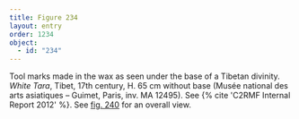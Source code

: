 ```yaml
---
title: Figure 234
layout: entry
order: 1234
object:
  - id: "234"
---
```


Tool marks made in the wax as seen under the base of a Tibetan divinity. *White Tara*, Tibet, 17th century, H. 65 cm without base (Musée national des arts asiatiques – Guimet, Paris, inv. MA 12495). See {% cite 'C2RMF Internal Report 2012' %}. See [fig. 240](/visual-atlas/240/) for an overall view.
